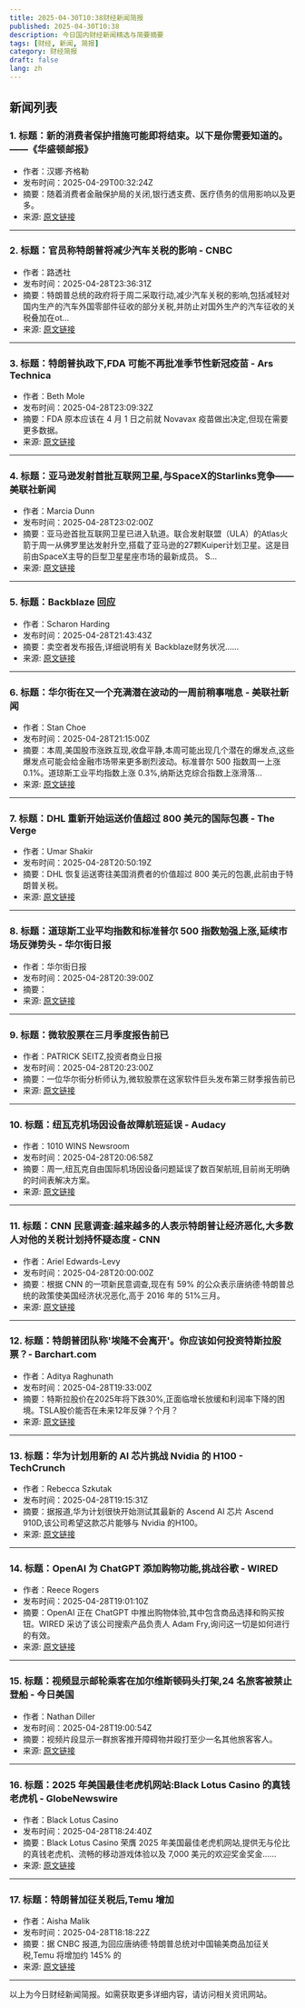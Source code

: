 ```yaml
---
title: 2025-04-30T10:38财经新闻简报
published: 2025-04-30T10:38
description: 今日国内财经新闻精选与简要摘要
tags: [财经, 新闻, 简报]
category: 财经简报
draft: false
lang: zh
---
```


## 新闻列表

### 1. 标题：新的消费者保护措施可能即将结束。以下是你需要知道的。——《华盛顿邮报》
- 作者：汉娜·齐格勒
- 发布时间：2025-04-29T00:32:24Z
- 摘要：随着消费者金融保护局的关闭,银行透支费、医疗债务的信用影响以及更多。
- 来源: [原文链接](https://www.washingtonpost.com/business/2025/04/28/cfpb-consumer-protections-end/)

---

### 2. 标题：官员称特朗普将减少汽车关税的影响 - CNBC
- 作者：路透社
- 发布时间：2025-04-28T23:36:31Z
- 摘要：特朗普总统的政府将于周二采取行动,减少汽车关税的影响,包括减轻对国内生产的汽车外国零部件征收的部分关税,并防止对国外生产的汽车征收的关税叠加在ot…
- 来源: [原文链接](https://www.cnbc.com/2025/04/28/trump-to-reduce-impact-of-auto-tariffs-officials-say-.html)

---

### 3. 标题：特朗普执政下,FDA 可能不再批准季节性新冠疫苗 - Ars Technica
- 作者：Beth Mole
- 发布时间：2025-04-28T23:09:32Z
- 摘要：FDA 原本应该在 4 月 1 日之前就 Novavax 疫苗做出决定,但现在需要更多数据。
- 来源: [原文链接](https://arstechnica.com/health/2025/04/under-trump-the-fda-may-no-longer-approve-seasonal-covid-shots/)

---

### 4. 标题：亚马逊发射首批互联网卫星,与SpaceX的Starlinks竞争——美联社新闻
- 作者：Marcia Dunn
- 发布时间：2025-04-28T23:02:00Z
- 摘要：亚马逊首批互联网卫星已进入轨道。联合发射联盟（ULA）的Atlas火箭于周一从佛罗里达发射升空,搭载了亚马逊的27颗Kuiper计划卫星。这是目前由SpaceX主导的巨型卫星星座市场的最新成员。 S…
- 来源: [原文链接](https://apnews.com/article/amazon-ula-project-kuiper-spacex-starlinks-1a1c53a6a44f3f9bd9426bb1f56405c9)

---

### 5. 标题：Backblaze 回应
- 作者：Scharon Harding
- 发布时间：2025-04-28T21:43:43Z
- 摘要：卖空者发布报告,详细说明有关 Backblaze财务状况……
- 来源: [原文链接](https://arstechnica.com/gadgets/2025/04/backblaze-responds-to-claims-of-sham-accounting-customer-backups-at-risk/)

---

### 6. 标题：华尔街在又一个充满潜在波动的一周前稍事喘息 - 美联社新闻
- 作者：Stan Choe
- 发布时间：2025-04-28T21:15:00Z
- 摘要：本周,美国股市涨跌互现,收盘平静,本周可能出现几个潜在的爆发点,这些爆发点可能会给金融市场带来更多剧烈波动。标准普尔 500 指数周一上涨 0.1%。道琼斯工业平均指数上涨 0.3%,纳斯达克综合指数上涨滑落…
- 来源: [原文链接](https://apnews.com/article/stocks-markets-tarifffs-trump-china-5a614e961c46ad406e47caf18fa78d74)

---

### 7. 标题：DHL 重新开始运送价值超过 800 美元的国际包裹 - The Verge
- 作者：Umar Shakir
- 发布时间：2025-04-28T20:50:19Z
- 摘要：DHL 恢复运送寄往美国消费者的价值超过 800 美元的包裹,此前由于特朗普关税。
- 来源: [原文链接](https://www.theverge.com/news/657489/dhl-shipment-resume-us-tariffs-business-to-consumer)

---

### 8. 标题：道琼斯工业平均指数和标准普尔 500 指数勉强上涨,延续市场反弹势头 - 华尔街日报
- 作者：华尔街日报
- 发布时间：2025-04-28T20:39:00Z
- 摘要：
- 来源: [原文链接](https://www.wsj.com/finance/stocks/global-stocks-markets-dow-news-04-28-2025-f11a22f2)

---

### 9. 标题：微软股票在三月季度报告前已
- 作者：PATRICK SEITZ,投资者商业日报
- 发布时间：2025-04-28T20:23:00Z
- 摘要：一位华尔街分析师认为,微软股票在这家软件巨头发布第三财季报告前已
- 来源: [原文链接](https://www.investors.com/news/technology/msft-stock-microsoft-fiscal-q3-2025-earnings-preview/)

---

### 10. 标题：纽瓦克机场因设备故障航班延误 - Audacy
- 作者：1010 WINS Newsroom
- 发布时间：2025-04-28T20:06:58Z
- 摘要：周一,纽瓦克自由国际机场因设备问题延误了数百架航班,目前尚无明确的时间表解决方案。
- 来源: [原文链接](https://www.audacy.com/1010wins/news/local/flight-delays-rise-at-newark-airport-amid-equipment-failure)

---

### 11. 标题：CNN 民意调查:越来越多的人表示特朗普让经济恶化,大多数人对他的关税计划持怀疑态度 - CNN
- 作者：Ariel Edwards-Levy
- 发布时间：2025-04-28T20:00:00Z
- 摘要：根据 CNN 的一项新民意调查,现在有 59% 的公众表示唐纳德·特朗普总统的政策使美国经济状况恶化,高于 2016 年的 51%三月。
- 来源: [原文链接](https://www.cnn.com/2025/04/28/politics/poll-trump-economy-tariffs/index.html)

---

### 12. 标题：特朗普团队称'埃隆不会离开'。你应该如何投资特斯拉股票？- Barchart.com
- 作者：Aditya Raghunath
- 发布时间：2025-04-28T19:33:00Z
- 摘要：特斯拉股价在2025年将下跌30%,正面临增长放缓和利润率下降的困境。TSLA股价能否在未来12年反弹？个月？
- 来源: [原文链接](https://www.barchart.com/story/news/32090685/trump-team-says-elons-not-going-anywhere-how-you-should-play-tesla-stock-here)

---

### 13. 标题：华为计划用新的 AI 芯片挑战 Nvidia 的 H100 - TechCrunch
- 作者：Rebecca Szkutak
- 发布时间：2025-04-28T19:15:31Z
- 摘要：据报道,华为计划很快开始测试其最新的 Ascend AI 芯片 Ascend 910D,该公司希望这款芯片能够与 Nvidia 的H100。
- 来源: [原文链接](https://techcrunch.com/2025/04/28/huawei-aims-to-take-on-nvidias-h100-with-new-ai-chip/)

---

### 14. 标题：OpenAI 为 ChatGPT 添加购物功能,挑战谷歌 - WIRED
- 作者：Reece Rogers
- 发布时间：2025-04-28T19:01:10Z
- 摘要：OpenAI 正在 ChatGPT 中推出购物体验,其中包含商品选择和购买按钮。WIRED 采访了该公司搜索产品负责人 Adam Fry,询问这一切是如何进行的有效。
- 来源: [原文链接](https://www.wired.com/story/openai-adds-shopping-to-chatgpt/)

---

### 15. 标题：视频显示邮轮乘客在加尔维斯顿码头打架,24 名旅客被禁止登船 - 今日美国
- 作者：Nathan Diller
- 发布时间：2025-04-28T19:00:54Z
- 摘要：视频片段显示一群旅客推开障碍物并殴打至少一名其他旅客客人。
- 来源: [原文链接](https://www.usatoday.com/story/travel/cruises/2025/04/28/carnival-bans-guests-cruise-terminal-fight-galveston/83326709007/)

---

### 16. 标题：2025 年美国最佳老虎机网站:Black Lotus Casino 的真钱老虎机 - GlobeNewswire
- 作者：Black Lotus Casino
- 发布时间：2025-04-28T18:24:40Z
- 摘要：Black Lotus Casino 荣膺 2025 年美国最佳老虎机网站,提供无与伦比的真钱老虎机、流畅的移动游戏体验以及 7,000 美元的欢迎奖金奖金......
- 来源: [原文链接](https://www.globenewswire.com/news-release/2025/04/28/3069580/0/en/Best-Slot-Sites-in-the-USA-2025-Black-Lotus-Casino-s-Real-Money-Slots.html)

---

### 17. 标题：特朗普加征关税后,Temu 增加
- 作者：Aisha Malik
- 发布时间：2025-04-28T18:18:22Z
- 摘要：据 CNBC 报道,为回应唐纳德·特朗普总统对中国输美商品加征关税,Temu 将增加约 145% 的
- 来源: [原文链接](https://techcrunch.com/2025/04/28/temu-adds-import-charges-after-trump-tariffs/)

---


以上为今日财经新闻简报。如需获取更多详细内容，请访问相关资讯网站。